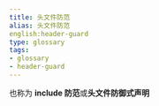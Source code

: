 ```yaml
---
title: 头文件防范
alias: 头文件防范
english:header-guard
type: glossary
tags:
- glossary
- header-guard
---
```



也称为 **include 防范**或**头文件防御式声明**